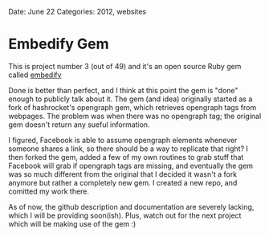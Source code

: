 Date: June 22
Categories: 2012, websites

# Embedify Gem

This is project number 3 (out of 49) and it's an open source Ruby gem called [embedify](https://github.com/parasquid/embedify)

Done is better than perfect, and I think at this point the gem is "done" enough to publicly talk about it. The gem (and idea) originally started as a fork of hashrocket's opengraph gem, which retrieves opengraph tags from webpages. The problem was when there was no opengraph tag; the original gem doesn't return any sueful information.

I figured, Facebook is able to assume opengraph elements whenever someone shares a link, so there should be a way to replicate that right? I then forked the gem, added a few of my own routines to grab stuff that Facebook will grab if opengraph tags are missing, and eventually the gem was so much different from the original that I decided it wasn't a fork anymore but rather a completely new gem. I created a new repo, and comitted my work there.

As of now, the github description and documentation are severely lacking, which I will be providing soon(ish). Plus, watch out for the next project which will be making use of the gem :)